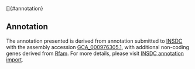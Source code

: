 []{#annotation}

Annotation
----------

The annotation presented is derived from annotation submitted to
[INSDC](http://www.insdc.org) with the assembly accession
[GCA\_000976305.1](http://www.ebi.ac.uk/ena/data/view/GCA_000976305.1),
with additional non-coding genes derived from
[Rfam](http://rfam.xfam.org/). For more details, please visit [INSDC
annotation
import](http://ensemblgenomes.org/info/data/insdc_annotation).
